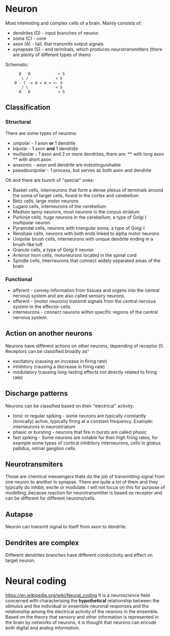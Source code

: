 # Neuron
Most interesting and complex cells of a brain.
Mainly consists of:
* dendrites (D) - input branches of neuron
* soma (C) - core
* axon (A) - tail, that transmits output signals
* synapses (S) - end terminals, which produces neurotransmitters (there are plenty of different types of them)

Schematic:
```
      D   D            < S
       \ /            < S
    D - C -= A = A = <- S
       / \            < S
      D   D            < S
```

## Classification
### Structural 
There are some types of neurons:
* unipolar - 1 axon **or** 1 dendrite 
* bipolar - 1 axon **and** 1 dendride
* multipolar - 1 axon and 2 or more dendrites, there are:
** with long axon
** with short axon
* anaxonic - axon and dendrite are indestinguishable
* pseudounipolar - 1 process, but serves as both axon and dendrite

Oh and there are bunch of "special" ones:
* Basket cells, interneurons that form a dense plexus of terminals around the soma of target cells, found in the cortex and cerebellum
* Betz cells, large motor neurons
* Lugaro cells, interneurons of the cerebellum
* Medium spiny neurons, most neurons in the corpus striatum
* Purkinje cells, huge neurons in the cerebellum, a type of Golgi I multipolar neuron
* Pyramidal cells, neurons with triangular soma, a type of Golgi I
* Renshaw cells, neurons with both ends linked to alpha motor neurons
* Unipolar brush cells, interneurons with unique dendrite ending in a brush-like tuft
* Granule cells, a type of Golgi II neuron
* Anterior horn cells, motoneurons located in the spinal cord
* Spindle cells, interneurons that connect widely separated areas of the brain

### Functional
* afferent - convey information from tissues and organs into the central nervous system and are also called sensory neurons.
* efferent - (motor neurons) transmit signals from the central nervous system to the effector cells.
* interneurons - connect neurons within specific regions of the central nervous system.

## Action on another neurons
Neurons have different actions on other neurons, depending of receptor (!). Receptors can be classified broadly as^
* excitatory (causing an increase in firing rate)
* inhibitory (causing a decrease in firing rate)
* modulatory (causing long-lasting effects not directly related to firing rate)

## Discharge patterns
Neurons can be classified based on their "electrical" activity:
* tonic or regular spiking - some neurons are typically constantly (tonically) active, typically firing at a constant frequency. Example: interneurons in neurostriatum
* phasic or bursting - neurons that fire in bursts are called phasic
* fast spiking - Some neurons are notable for their high firing rates, for example some types of cortical inhibitory interneurons, cells in globus pallidus, retinal ganglion cells

## Neurotransmiters
Those are chemical messengers thats do the job of transmitting signal from one neuron to another in synapse. There are quite a lot of them and they typically do inhibit, excite or modulate.
I will not focus on this for purpose of modelling, because reaction for neurotransmitter is based on receptor and can be different for different neurons/cells.

## Autapse
Neuron can transmit signal to itself from axon to dendrite.

## Dendrites are complex
Different dendrites branches have different conductivity and effect on target neuron.

# Neural coding
https://en.wikipedia.org/wiki/Neural_coding
It is a neuroscience field concerned with characterising the **hypothetical** relationship between the stimulus and the individual or ensemble neuronal responses and the relationship among the electrical activity of the neurons in the ensemble. Based on the theory that sensory and other information is represented in the brain by networks of neurons, it is thought that neurons can encode both digital and analog information.

